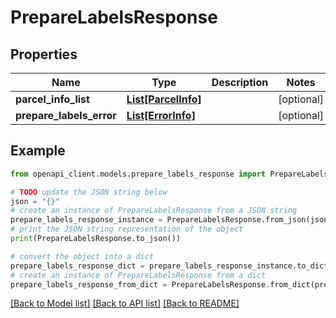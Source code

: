 # PrepareLabelsResponse


## Properties

Name | Type | Description | Notes
------------ | ------------- | ------------- | -------------
**parcel_info_list** | [**List[ParcelInfo]**](ParcelInfo.md) |  | [optional] 
**prepare_labels_error** | [**List[ErrorInfo]**](ErrorInfo.md) |  | [optional] 

## Example

```python
from openapi_client.models.prepare_labels_response import PrepareLabelsResponse

# TODO update the JSON string below
json = "{}"
# create an instance of PrepareLabelsResponse from a JSON string
prepare_labels_response_instance = PrepareLabelsResponse.from_json(json)
# print the JSON string representation of the object
print(PrepareLabelsResponse.to_json())

# convert the object into a dict
prepare_labels_response_dict = prepare_labels_response_instance.to_dict()
# create an instance of PrepareLabelsResponse from a dict
prepare_labels_response_from_dict = PrepareLabelsResponse.from_dict(prepare_labels_response_dict)
```
[[Back to Model list]](../README.md#documentation-for-models) [[Back to API list]](../README.md#documentation-for-api-endpoints) [[Back to README]](../README.md)


